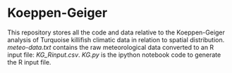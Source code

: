 # Koeppen-Geiger
This repository stores all the code and data relative to the Koeppen-Geiger analysis of Turquoise killifish climatic 
data in relation to spatial distribution.  
*meteo-data.txt* contains the raw meteorological data converted to an R input file: *KG_Rinput.csv*. 
*KG.py* is the ipython notebook code to generate the R input file.  

